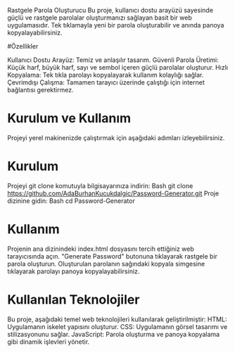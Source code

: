 Rastgele Parola Oluşturucu
Bu proje, kullanıcı dostu arayüzü sayesinde güçlü ve rastgele parolalar oluşturmanızı sağlayan basit bir web uygulamasıdır. Tek tıklamayla yeni bir parola oluşturabilir ve anında panoya kopyalayabilirsiniz.

#Özellikler

Kullanıcı Dostu Arayüz: Temiz ve anlaşılır tasarım.
Güvenli Parola Üretimi: Küçük harf, büyük harf, sayı ve sembol içeren güçlü parolalar oluşturur.
Hızlı Kopyalama: Tek tıkla parolayı kopyalayarak kullanım kolaylığı sağlar.
Çevrimdışı Çalışma: Tamamen tarayıcı üzerinde çalıştığı için internet bağlantısı gerektirmez.

# Kurulum ve Kullanım
Projeyi yerel makinenizde çalıştırmak için aşağıdaki adımları izleyebilirsiniz.

# Kurulum
Projeyi git clone komutuyla bilgisayarınıza indirin:
Bash
git clone https://github.com/AdaBurhanKucukdalgic/Password-Generator.git
Proje dizinine gidin:
Bash
cd Password-Generator

# Kullanım

Projenin ana dizinindeki index.html dosyasını tercih ettiğiniz web tarayıcısında açın.
"Generate Password" butonuna tıklayarak rastgele bir parola oluşturun.
Oluşturulan parolanın sağındaki kopyala simgesine tıklayarak parolayı panoya kopyalayabilirsiniz.

# Kullanılan Teknolojiler

Bu proje, aşağıdaki temel web teknolojileri kullanılarak geliştirilmiştir:
HTML: Uygulamanın iskelet yapısını oluşturur.
CSS: Uygulamanın görsel tasarımı ve stilizasyonunu sağlar.
JavaScript: Parola oluşturma ve panoya kopyalama gibi dinamik işlevleri yönetir.
